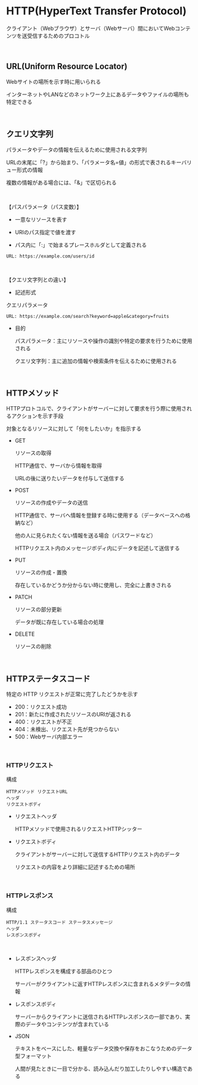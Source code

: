# HTTP(HyperText Transfer Protocol)

クライアント（Webブラウザ）とサーバ（Webサーバ）間においてWebコンテンツを送受信するためのプロコトル


<br>

 ## URL(Uniform Resource Locator)
  
  Webサイトの場所を示す時に用いられる

  インターネットやLANなどのネットワーク上にあるデータやファイルの場所も特定できる

<br>

 ## クエリ文字列

  パラメータやデータの情報を伝えるために使用される文字列

  URLの末尾に「?」から始まり、「パラメータ名=値」の形式で表されるキーバリュー形式の情報
  
  複数の情報がある場合には、「&」で区切られる
  
  <br>

【パスパラメータ（パス変数）】

- 一意なリソースを表す

- URIのパス指定で値を渡す

- パス内に「:」で始まるプレースホルダとして定義される

```
URL: https://example.com/users/id
```
<br>

【クエリ文字列との違い】

- 記述形式

クエリパラメータ

```
URL: https://example.com/search?keyword=apple&category=fruits
```

- 目的

  パスパラメータ：主にリソースや操作の識別や特定の要求を行うために使用される

  クエリ文字列：主に追加の情報や検索条件を伝えるために使用される

<br>

## HTTPメソッド

HTTPプロトコルで、クライアントがサーバーに対して要求を行う際に使用されるアクションを示す手段

対象となるリソースに対して「何をしたいか」を指示する
  
- GET

  リソースの取得

  HTTP通信で、サーバから情報を取得


  URLの後に送りたいデータを付与して送信する
  
- POST
  
  リソースの作成やデータの送信


  HTTP通信で、サーバへ情報を登録する時に使用する（データベースへの格納など）

  他の人に見られたくない情報を送る場合（パスワードなど）
    

  HTTPリクエスト内のメッセージボディ内にデータを記述して送信する

 
- PUT

  リソースの作成・置換
    
  存在しているかどうか分からない時に使用し、完全に上書きされる


- PATCH

  リソースの部分更新

  データが既に存在している場合の処理

- DELETE

  リソースの削除

<br>


## HTTPステータスコード

特定の HTTP リクエストが正常に完了したどうかを示す

- 200：リクエスト成功
- 201：新たに作成されたリソースのURIが返される
- 400：リクエストが不正
- 404：未検出、リクエスト先が見つからない
- 500：Webサーバ内部エラー

<br>

### HTTPリクエスト

構成

```
HTTPメソッド リクエストURL
ヘッダ
リクエストボディ
```

- リクエストヘッダ

  HTTPメソッドで使用されるリクエストHTTPシッター

- リクエストボディ

  クライアントがサーバーに対して送信するHTTPリクエスト内のデータ

  リクエストの内容をより詳細に記述するための場所

<br>

### HTTPレスポンス

構成
```
HTTP/1.1 ステータスコード ステータスメッセージ
ヘッダ
レスポンスボディ
```

<br>

- レスポンスヘッダ

  HTTPレスポンスを構成する部品のひとつ

  サーバーがクライアントに返すHTTPレスポンスに含まれるメタデータの情報

- レスポンスボディ

  サーバーからクライアントに送信されるHTTPレスポンスの一部であり、実際のデータやコンテンツが含まれている
- JSON

  テキストをベースにした、軽量なデータ交換や保存をおこなうためのデータ型フォーマット

  人間が見たときに一目で分かる、読み込んだり加工したりしやすい構造である
